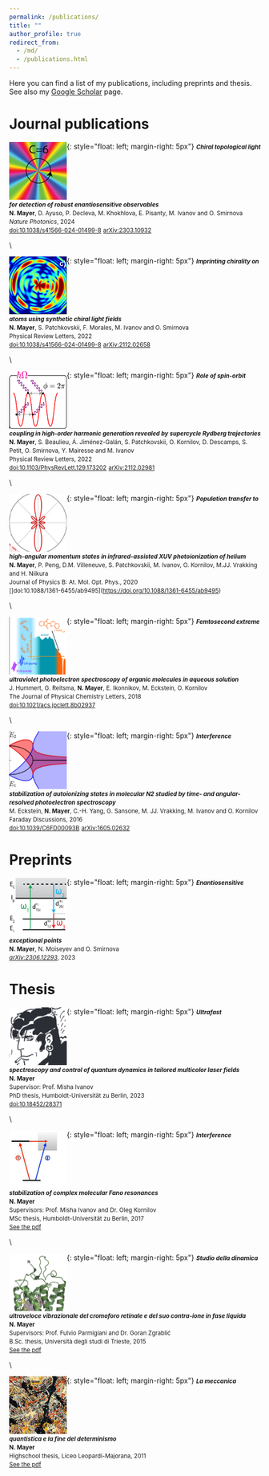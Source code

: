 ```yaml
---
permalink: /publications/
title: ""
author_profile: true
redirect_from: 
  - /md/
  - /publications.html
---
```


Here you can find a list of my publications, including preprints and thesis.
See also my [Google Scholar](https://scholar.google.com/citations?user=9EZ2fK4AAAAJ&hl=en) page.

# Journal publications


<img align="top" src="../images/ctl_icon.png" width="115" height="115">{: style="float: left; margin-right: 5px"} <small>***Chiral topological light for detection of robust enantiosensitive observables***</small>\
<small>**N. Mayer**, D. Ayuso, P. Decleva, M. Khokhlova, E. Pisanty, M. Ivanov and O. Smirnova</small>\
<small>*Nature Photonics*, 2024</small>\
<small>[doi:10.1038/s41566-024-01499-8](https://doi.org/10.1038/s41566-024-01499-8)</small>  <small>[arXiv:2303.10932](https://arxiv.org/abs/2303.10932)</small>

\

<img align="top" src="../images/imprinting_icon.png" width="115" height="115">{: style="float: left; margin-right: 5px"} <small>***Imprinting chirality on atoms using synthetic chiral light fields***</small>\
<small>**N. Mayer**, S. Patchkovskii, F. Morales, M. Ivanov and O. Smirnova</small>\
<small>Physical Review Letters, 2022</small>\
<small>[doi:10.1038/s41566-024-01499-8](https://doi.org/10.1038/s41566-024-01499-8)</small> 
<small>[arXiv:2112.02658](https://arxiv.org/abs/2112.02658)</small>

\

<img align="top" src="../images/spinorbit_icon.png" width="115" height="115">{: style="float: left; margin-right: 5px"} <small>***Role of spin-orbit coupling in high-order harmonic generation revealed by supercycle Rydberg trajectories***</small>\
<small>**N. Mayer**, S. Beaulieu, Á. Jiménez-Galán, S. Patchkovskii, O. Kornilov, D. Descamps, S. Petit, O. Smirnova, Y. Mairesse and M. Ivanov</small>\
<small>Physical Review Letters, 2022</small>\
<small>[doi:10.1103/PhysRevLett.129.173202](https://doi.org/10.1103/PhysRevLett.129.173202)</small> 
<small>[arXiv:2112.02981](https://arxiv.org/abs/2112.02981)</small>

\

<img align="top" src="../images/poptransf_icon.png" width="115" height="115">{: style="float: left; margin-right: 5px"} <small>***Population transfer to high-angular momentum states in infrared-assisted XUV photoionization of helium***</small>\
<small>**N. Mayer**, P. Peng, D.M. Villeneuve, S. Patchkovskii, M. Ivanov, O. Kornilov, M.JJ. Vrakking and H. Niikura</small>\
<small>Journal of Physics B: At. Mol. Opt. Phys., 2020</small>\
<small>[]doi:10.1088/1361-6455/ab9495](https://doi.org/10.1088/1361-6455/ab9495)</small>

\

<img align="top" src="../images/femtosecond_icon.png" width="115" height="115">{: style="float: left; margin-right: 5px"} <small>***Femtosecond extreme ultraviolet photoelectron spectroscopy of organic molecules in aqueous solution***</small>\
<small>J. Hummert, G. Reitsma, **N. Mayer**, E. Ikonnikov, M. Eckstein, O. Kornilov</small>\
<small>The Journal of Physical Chemistry Letters, 2018</small>\
<small>[doi:10.1021/acs.jpclett.8b02937](https://doi.org/10.1021/acs.jpclett.8b02937)</small>

\

<img align="top" src="../images/intstab_icon.png" width="115" height="115">{: style="float: left; margin-right: 5px"} <small>***Interference stabilization of autoionizing states in molecular N2 studied by time- and angular-resolved photoelectron spectroscopy***</small>\
<small>M. Eckstein, **N. Mayer**, C.-H. Yang, G. Sansone, M. JJ. Vrakking, M. Ivanov and O. Kornilov</small>\
<small>Faraday Discussions, 2016</small>\
<small>[doi:10.1039/C6FD00093B](https://doi.org/10.1039/C6FD00093B)</small> 
<small>[arXiv:1605.02632](https://arxiv.org/abs/1605.02632)</small>

# Preprints

<img align="top" src="../images/epenantio_icon.png" width="115" height="115">{: style="float: left; margin-right: 5px"} <small>***Enantiosensitive exceptional points***</small>\
<small>**N. Mayer**, N. Moiseyev and O. Smirnova</small>\
<small>[*arXiv:2306.12293*](https://arxiv.org/abs/2306.12293), 2023</small>

# Thesis

<img align="top" src="../images/phd_icon.png" width="115" height="115">{: style="float: left; margin-right: 5px"} <small>***Ultrafast spectroscopy and control of quantum dynamics in tailored multicolor laser fields***</small>\
<small>**N. Mayer**</small>\
<small>Supervisor: Prof. Misha Ivanov</small>\
<small>PhD thesis, Humboldt-Universität zu Berlin, 2023</small>\
<small>[doi:10.18452/28371](https://doi.org/10.18452/28371)</small>

\

<img align="top" src="../images/msc_icon.png" width="115" height="115">{: style="float: left; margin-right: 5px"} <small>***Interference stabilization of complex molecular Fano resonances***</small>\
<small>**N. Mayer**</small>\
<small>Supervisors: Prof. Misha Ivanov and Dr. Oleg Kornilov</small>\
<small>MSc thesis, Humboldt-Universität zu Berlin, 2017</small>\
<small>[See the pdf](../files/Thesis_MSc.pdf)</small>

\

<img align="top" src="../images/bsc_icon.png" width="115" height="115">{: style="float: left; margin-right: 5px"} <small>***Studio della dinamica ultraveloce vibrazionale del cromoforo retinale e del suo contra-ione in fase liquida***</small>\
<small>**N. Mayer**</small>\
<small>Supervisors: Prof. Fulvio Parmigiani and Dr. Goran Zgrablić</small>\
<small>B.Sc. thesis, Università degli studi di Trieste, 2015</small>\
<small>[See the pdf](../files/Thesis_BSc.pdf)</small>

\

<img align="top" src="../images/hs_icon.png" width="115" height="115">{: style="float: left; margin-right: 5px"} <small>***La meccanica quantistica e la fine del determinismo***</small>\
<small>**N. Mayer**</small>\
<small>Highschool thesis, Liceo Leopardi-Majorana, 2011</small>\
<small>[See the pdf](../files/Thesis_HS.pdf)</small>
